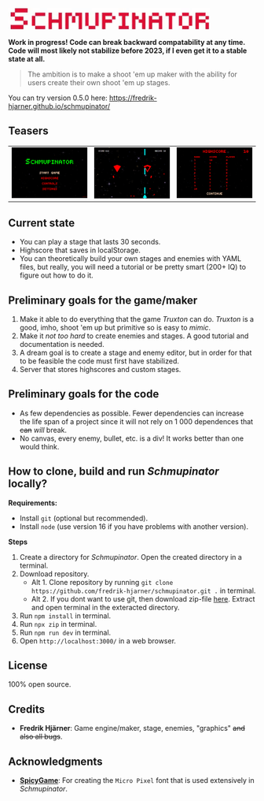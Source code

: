 ![Schmupinator](https://raw.githubusercontent.com/fredrik-hjarner/schmupinator/vite-master-safe-always-working-not-broken/githubAssets/schmupinator.gif)

**Work in progress! Code can break backward compatability at any time. Code will most likely not stabilize before 2023, if I even get it to a stable state at all.**

> The ambition is to make a shoot 'em up maker with the ability for users create their own shoot 'em up stages.

You can try version 0.5.0 here: https://fredrik-hjarner.github.io/schmupinator/

## Teasers

| | | |
|-|-|-|
|![title](https://raw.githubusercontent.com/fredrik-hjarner/schmupinator/vite-master-safe-always-working-not-broken/githubAssets/title_screen.png) | ![Schmupinator](https://raw.githubusercontent.com/fredrik-hjarner/schmupinator/vite-master-safe-always-working-not-broken/githubAssets/game.png) | ![Schmupinator](https://raw.githubusercontent.com/fredrik-hjarner/schmupinator/vite-master-safe-always-working-not-broken/githubAssets/highscore.png)|

## Current state

* You can play a stage that lasts 30 seconds.
* Highscore that saves in localStorage.
* You can theoretically build your own stages and enemies with YAML files, but really, you will need a tutorial or be pretty smart (200+ IQ) to figure out how to do it.

## Preliminary goals for the game/maker

1. Make it able to do everything that the game *Truxton* can do. *Truxton* is a good, imho, shoot 'em up but primitive so is easy to *mimic*.
2. Make it *not too hard* to create enemies and stages. A good tutorial and documentation is needed.
3. A dream goal is to create a stage and enemy editor, but in order for that to be feasible the code must first have stabilized.
4. Server that stores highscores and custom stages.

## Preliminary goals for the code

* As few dependencies as possible. Fewer dependencies can increase the life span of a project since it will not rely on 1 000 dependences that ~~can~~ *will* break.
* No canvas, every enemy, bullet, etc. is a div! It works better than one would think.

## How to clone, build and run *Schmupinator* locally?

**Requirements:**
- Install `git` (optional but recommended).
- Install `node` (use version 16 if you have problems with another version).

**Steps**
1. Create a directory for *Schmupinator*. Open the created directory in a terminal.
2. Download repository.
   - Alt 1. Clone repository by running `git clone https://github.com/fredrik-hjarner/schmupinator.git .` in terminal.
   - Alt 2. If you dont want to use git, then download zip-file [here](https://github.com/fredrik-hjarner/schmupinator/archive/refs/heads/vite-master-safe-always-working-not-broken.zip). Extract and open terminal in the exteracted directory.
3. Run `npm install` in terminal.
4. Run `npx zip` in terminal.
5. Run `npm run dev` in terminal.
6. Open `http://localhost:3000/` in a web browser.

## License

100% open source.

## Credits

* **Fredrik Hjärner**: Game engine/maker, stage, enemies, "graphics" ~~and also all bugs~~.

## Acknowledgments

* [**SpicyGame**](https://spicygame.itch.io/): For creating the `Micro Pixel` font that is used extensively in *Schmupinator*.
